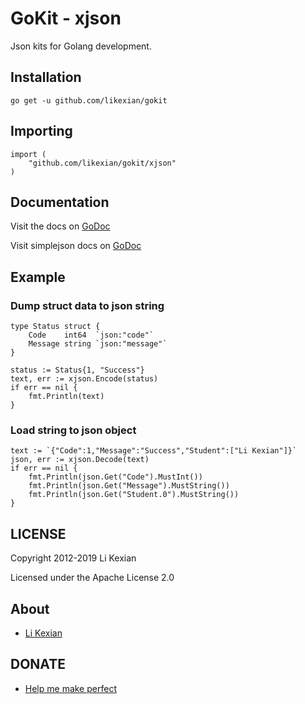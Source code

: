 # GoKit - xjson

Json kits for Golang development.

## Installation

    go get -u github.com/likexian/gokit

## Importing

    import (
        "github.com/likexian/gokit/xjson"
    )

## Documentation

Visit the docs on [GoDoc](https://godoc.org/github.com/likexian/gokit/xjson)

Visit simplejson docs on [GoDoc](https://godoc.org/github.com/likexian/simplejson-go)

## Example

### Dump struct data to json string

    type Status struct {
        Code    int64  `json:"code"`
        Message string `json:"message"`
    }

    status := Status{1, "Success"}
    text, err := xjson.Encode(status)
    if err == nil {
        fmt.Println(text)
    }

### Load string to json object

    text := `{"Code":1,"Message":"Success","Student":["Li Kexian"]}`
    json, err := xjson.Decode(text)
    if err == nil {
        fmt.Println(json.Get("Code").MustInt())
        fmt.Println(json.Get("Message").MustString())
        fmt.Println(json.Get("Student.0").MustString())
    }

## LICENSE

Copyright 2012-2019 Li Kexian

Licensed under the Apache License 2.0

## About

- [Li Kexian](https://www.likexian.com/)

## DONATE

- [Help me make perfect](https://www.likexian.com/donate/)
